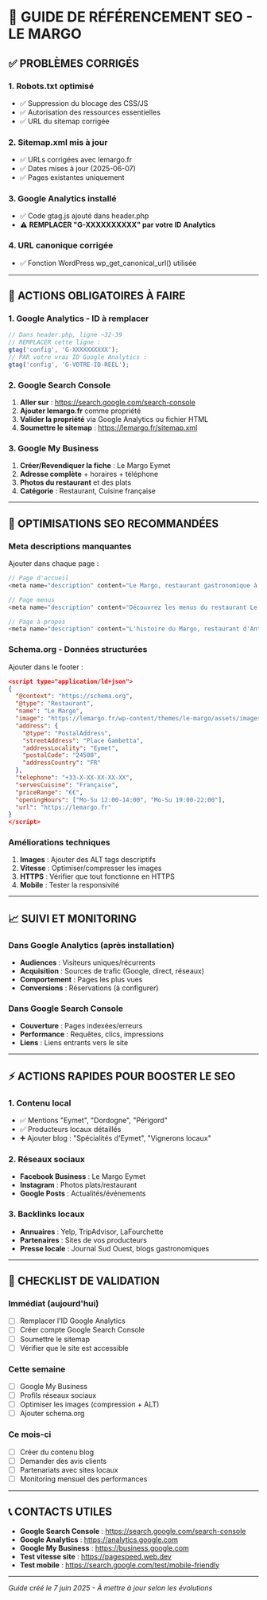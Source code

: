 # 🚀 GUIDE DE RÉFÉRENCEMENT SEO - LE MARGO

## ✅ PROBLÈMES CORRIGÉS

### 1. Robots.txt optimisé
- ✅ Suppression du blocage des CSS/JS
- ✅ Autorisation des ressources essentielles
- ✅ URL du sitemap corrigée

### 2. Sitemap.xml mis à jour  
- ✅ URLs corrigées avec lemargo.fr
- ✅ Dates mises à jour (2025-06-07)
- ✅ Pages existantes uniquement

### 3. Google Analytics installé
- ✅ Code gtag.js ajouté dans header.php
- ⚠️ **REMPLACER "G-XXXXXXXXXX" par votre ID Analytics**

### 4. URL canonique corrigée
- ✅ Fonction WordPress wp_get_canonical_url() utilisée

---

## 🎯 ACTIONS OBLIGATOIRES À FAIRE

### 1. Google Analytics - ID à remplacer
```javascript
// Dans header.php, ligne ~32-39
// REMPLACER cette ligne :
gtag('config', 'G-XXXXXXXXXX');
// PAR votre vrai ID Google Analytics :
gtag('config', 'G-VOTRE-ID-REEL');
```

### 2. Google Search Console
1. **Aller sur** : https://search.google.com/search-console
2. **Ajouter lemargo.fr** comme propriété
3. **Valider la propriété** via Google Analytics ou fichier HTML
4. **Soumettre le sitemap** : https://lemargo.fr/sitemap.xml

### 3. Google My Business
1. **Créer/Revendiquer la fiche** : Le Margo Eymet
2. **Adresse complète** + horaires + téléphone
3. **Photos du restaurant** et des plats
4. **Catégorie** : Restaurant, Cuisine française

---

## 🔧 OPTIMISATIONS SEO RECOMMANDÉES

### Meta descriptions manquantes
Ajouter dans chaque page :
```php
// Page d'accueil
<meta name="description" content="Le Margo, restaurant gastronomique à Eymet (24500). Cuisine locale, produits du terroir et vins naturels. Réservez votre table au cœur de la Dordogne.">

// Page menus  
<meta name="description" content="Découvrez les menus du restaurant Le Margo à Eymet. Cuisine du terroir, produits locaux et carte des vins naturels. Menu du jour et formules.">

// Page à propos
<meta name="description" content="L'histoire du Margo, restaurant d'Antoine et Floriane à Eymet. Notre philosophie : cuisine locale, producteurs du terroir et vins naturels.">
```

### Schema.org - Données structurées
Ajouter dans le footer :
```json
<script type="application/ld+json">
{
  "@context": "https://schema.org",
  "@type": "Restaurant",
  "name": "Le Margo",
  "image": "https://lemargo.fr/wp-content/themes/le-margo/assets/images/restaurant-exterieur.jpg",
  "address": {
    "@type": "PostalAddress",
    "streetAddress": "Place Gambetta",
    "addressLocality": "Eymet",
    "postalCode": "24500",
    "addressCountry": "FR"
  },
  "telephone": "+33-X-XX-XX-XX-XX",
  "servesCuisine": "Française",
  "priceRange": "€€",
  "openingHours": ["Mo-Su 12:00-14:00", "Mo-Su 19:00-22:00"],
  "url": "https://lemargo.fr"
}
</script>
```

### Améliorations techniques
1. **Images** : Ajouter des ALT tags descriptifs
2. **Vitesse** : Optimiser/compresser les images
3. **HTTPS** : Vérifier que tout fonctionne en HTTPS
4. **Mobile** : Tester la responsivité

---

## 📈 SUIVI ET MONITORING

### Dans Google Analytics (après installation)
- **Audiences** : Visiteurs uniques/récurrents
- **Acquisition** : Sources de trafic (Google, direct, réseaux)
- **Comportement** : Pages les plus vues
- **Conversions** : Réservations (à configurer)

### Dans Google Search Console
- **Couverture** : Pages indexées/erreurs
- **Performance** : Requêtes, clics, impressions
- **Liens** : Liens entrants vers le site

---

## ⚡ ACTIONS RAPIDES POUR BOOSTER LE SEO

### 1. Contenu local
- ✅ Mentions "Eymet", "Dordogne", "Périgord"
- ✅ Producteurs locaux détaillés
- ➕ Ajouter blog : "Spécialités d'Eymet", "Vignerons locaux"

### 2. Réseaux sociaux
- **Facebook Business** : Le Margo Eymet
- **Instagram** : Photos plats/restaurant
- **Google Posts** : Actualités/événements

### 3. Backlinks locaux
- **Annuaires** : Yelp, TripAdvisor, LaFourchette
- **Partenaires** : Sites de vos producteurs
- **Presse locale** : Journal Sud Ouest, blogs gastronomiques

---

## 🎯 CHECKLIST DE VALIDATION

### Immédiat (aujourd'hui)
- [ ] Remplacer l'ID Google Analytics
- [ ] Créer compte Google Search Console
- [ ] Soumettre le sitemap
- [ ] Vérifier que le site est accessible

### Cette semaine
- [ ] Google My Business
- [ ] Profils réseaux sociaux
- [ ] Optimiser les images (compression + ALT)
- [ ] Ajouter schema.org

### Ce mois-ci
- [ ] Créer du contenu blog
- [ ] Demander des avis clients
- [ ] Partenariats avec sites locaux
- [ ] Monitoring mensuel des performances

---

## 📞 CONTACTS UTILES

- **Google Search Console** : https://search.google.com/search-console
- **Google Analytics** : https://analytics.google.com
- **Google My Business** : https://business.google.com
- **Test vitesse site** : https://pagespeed.web.dev
- **Test mobile** : https://search.google.com/test/mobile-friendly

---

*Guide créé le 7 juin 2025 - À mettre à jour selon les évolutions* 